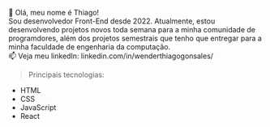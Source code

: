 👋 Olá, meu nome é Thiago! <br>
Sou desenvolvedor Front-End desde 2022. Atualmente, estou desenvolvendo projetos novos toda semana para a minha comunidade de programdores, além dos projetos semestrais que tenho que entregar para a minha faculdade de engenharia da computação. <br>
📫 Veja meu linkedIn: linkedin.com/in/wenderthiagogonsales/

>Principais tecnologias:
* HTML
* CSS
* JavaScript
* React

<!---
WenderG/WenderG is a ✨ special ✨ repository because its `README.md` (this file) appears on your GitHub profile.
You can click the Preview link to take a look at your changes.
--->
